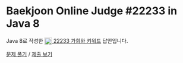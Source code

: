 # Baekjoon Online Judge #22233 in Java 8
Java 8로 작성한 [<img src="https://static.solved.ac/tier_small/8.svg" height="20" align="center">
22233 가희와 키워드](https://www.acmicpc.net/problem/22233) 답안입니다.

[문제 풀기](https://www.acmicpc.net/problem/22233) /
[제출 보기](https://www.acmicpc.net/source/87685713)
